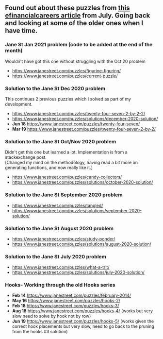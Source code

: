 ## Found out about these puzzles from <a href="https://www.efinancialcareers.co.uk/news/2020/07/how-to-get-a-job-at-jane-street">this efinancialcareers article</a> from July. Going back and looking at some of the older ones when I have time.

### Jane St Jan 2021 problem (code to be added at the end of the month)
Wouldn't have got this one without struggling with the Oct 20 problem
* https://www.janestreet.com/puzzles/figurine-figuring/
* https://www.janestreet.com/puzzles/current-puzzle/

### Solution to the Jane St Dec 2020 problem 
This continues 2 previous puzzles which I solved as part of my development.
* https://www.janestreet.com/puzzles/twenty-four-seven-2-by-2-2/
* https://www.janestreet.com/puzzles/solutions/december-2020-solution/
* **Jun 18** https://www.janestreet.com/puzzles/twenty-four-seven/
* **Mar 19** https://www.janestreet.com/puzzles/twenty-four-seven-2-by-2/

### Solution to the Jane St Oct/Nov 2020 problem 
Didn't get this one but learned a lot. Implementation is from a stackexchange post. <br>
[Changed my mind on the methodology, having read a bit more on generating functions, and now really like it.]
* https://www.janestreet.com/puzzles/candy-collectors/
* https://www.janestreet.com/puzzles/solutions/october-2020-solution/

### Solution to the Jane St September 2020 problem 
* https://www.janestreet.com/puzzles/tangled/
* https://www.janestreet.com/puzzles/solutions/september-2020-solution/

### Solution to the Jane St August 2020 problem 
* https://www.janestreet.com/puzzles/study-ponder/ 
* https://www.janestreet.com/puzzles/solutions/august-2020-solution/


### Solution to the Jane St July 2020 problem 
* https://www.janestreet.com/puzzles/what-a-trit/ 
* https://www.janestreet.com/puzzles/solutions/july-2020-solution/


### Hooks- Working through the old Hooks series 
* **Feb 14** https://www.janestreet.com/puzzles/february-2014/
* **May 16** https://www.janestreet.com/puzzles/hooks-2/
* **Feb 18** https://www.janestreet.com/puzzles/hooks-3/
* **Aug 18** https://www.janestreet.com/puzzles/hooks-4/ (works but very slow need to solve by hook not by row)
* **Jun 19** https://www.janestreet.com/puzzles/hooks-5/ (works given the correct hook placements but very slow, need to go back to the pruning from the hooks #3 solution)
